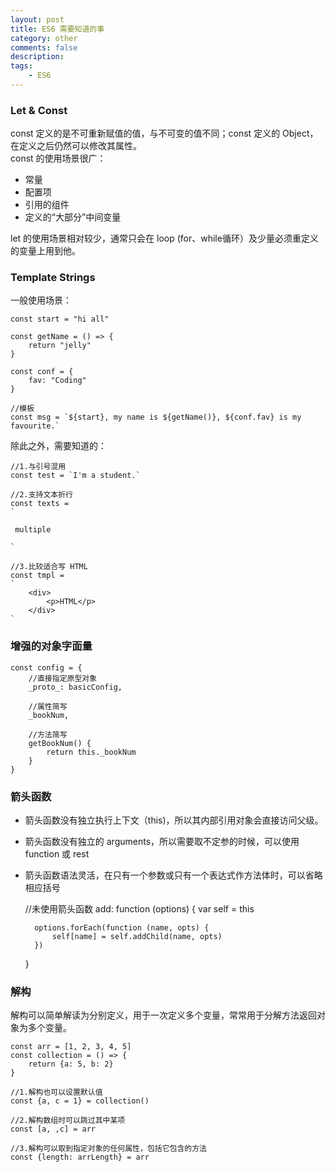 ```yaml
---
layout: post
title: ES6 需要知道的事
category: other
comments: false
description: 
tags:
    - ES6
---
```


### Let & Const  
const 定义的是不可重新赋值的值，与不可变的值不同；const 定义的 Object，在定义之后仍然可以修改其属性。  
const 的使用场景很广：  
- 常量   
- 配置项  
- 引用的组件  
- 定义的“大部分”中间变量  

let 的使用场景相对较少，通常只会在 loop (for、while循环）及少量必须重定义的变量上用到他。  

### Template Strings 
一般使用场景：  

    const start = "hi all"

    const getName = () => {
        return "jelly"
    }

    const conf = {
        fav: "Coding"
    }

    //模板
    const msg = `${start}, my name is ${getName()}, ${conf.fav} is my favourite.`  

除此之外，需要知道的：  

    //1.与引号混用  
    const test = `I'm a student.`

    //2.支持文本折行
    const texts = 
    `

     multiple 

    `

    //3.比较适合写 HTML
    const tmpl = 
    `
        <div>
            <p>HTML</p>
        </div>
    `

### 增强的对象字面量  

    const config = {
        //直接指定原型对象
        _proto_: basicConfig,

        //属性简写
        _bookNum,

        //方法简写
        getBookNum() {
            return this._bookNum
        }
    }

### 箭头函数   
- 箭头函数没有独立执行上下文（this)，所以其内部引用对象会直接访问父级。  
- 箭头函数没有独立的 arguments，所以需要取不定参的时候，可以使用 function 或 rest  
- 箭头函数语法灵活，在只有一个参数或只有一个表达式作方法体时，可以省略相应括号  

    //未使用箭头函数
    add: function (options) {
        var self = this

        options.forEach(function (name, opts) {
            self[name] = self.addChild(name, opts)
        })
    }

### 解构   
解构可以简单解读为分别定义，用于一次定义多个变量，常常用于分解方法返回对象为多个变量。  

    const arr = [1, 2, 3, 4, 5]
    const collection = () => {
        return {a: 5, b: 2}
    }

    //1.解构也可以设置默认值
    const {a, c = 1} = collection()

    //2.解构数组时可以跳过其中某项
    const [a, ,c] = arr

    //3.解构可以取到指定对象的任何属性，包括它包含的方法
    const {length: arrLength} = arr

